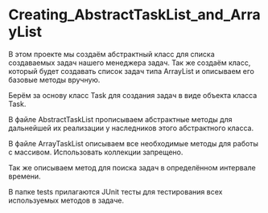 # Creating_AbstractTaskList_and_ArrayList

В этом проекте мы создаём абстрактный класс для списка создаваемых задач нашего менеджера задач.
Так же создаём класс, который будет создавать список задач типа ArrayList и описываем его базовые методы вручную.

Берём за основу класс Task для создания задач в виде объекта класса Task.

В файле AbstractTaskList прописываем абстрактные методы для дальнейшей их реализации у наследников этого абстрактного класса.

В файле ArrayTaskList описываем все необходимые методы для работы с массивом. Использовать коллекции запрещено.

Так же описываем метод для поиска задач в определённом интервале времени.

В папке tests прилагаются JUnit тесты для тестирования всех используемых методов в задаче.


